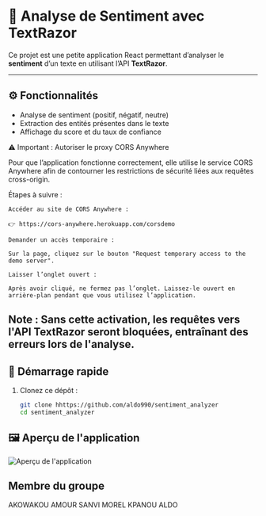 # 🧠 Analyse de Sentiment avec TextRazor

Ce projet est une petite application React permettant d’analyser le **sentiment** d’un texte en utilisant l’API **TextRazor**.

---

## ⚙️ Fonctionnalités

- Analyse de sentiment (positif, négatif, neutre)
- Extraction des entités présentes dans le texte
- Affichage du score et du taux de confiance

⚠️ Important : Autoriser le proxy CORS Anywhere

Pour que l’application fonctionne correctement, elle utilise le service CORS Anywhere afin de contourner les restrictions de sécurité liées aux requêtes cross-origin.

Étapes à suivre :

    Accéder au site de CORS Anywhere :

    👉 https://cors-anywhere.herokuapp.com/corsdemo

    Demander un accès temporaire :

    Sur la page, cliquez sur le bouton "Request temporary access to the demo server".

    Laisser l’onglet ouvert :

    Après avoir cliqué, ne fermez pas l’onglet. Laissez-le ouvert en arrière-plan pendant que vous utilisez l’application.

Note : Sans cette activation, les requêtes vers l'API TextRazor seront bloquées, entraînant des erreurs lors de l'analyse.
---

## 🚀 Démarrage rapide

1. Clonez ce dépôt :
   ```bash
   git clone hhttps://github.com/aldo990/sentiment_analyzer
   cd sentiment_analyzer
   
## 🖼️ Aperçu de l'application

![Aperçu de l'application](public/screenshot.png)

## Membre du groupe

AKOWAKOU AMOUR
SANVI MOREL
KPANOU ALDO
